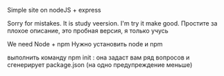 Simple site on nodeJS + express

Sorry for mistakes. It is study veersion. I'm try it make good.
Простите за плохое описание, это пробная версия, я только учусь

We need Node + npm
Нужно установить node и npm


выполнить команду npm init : она задаст вам ряд вопросов и сгенерирует package.json
(на одно предупреждение меньше)
